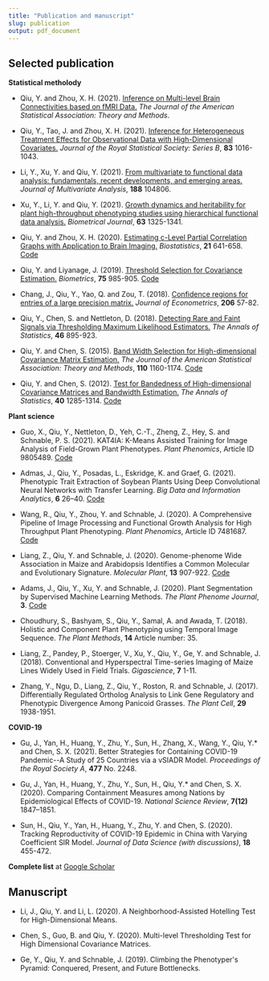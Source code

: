 ```yaml
---
title: "Publication and manuscript"
slug: publication
output: pdf_document
---
```


## Selected publication

**Statistical metholody**

- Qiu, Y. and Zhou, X. H. (2021). [Inference on Multi-level Brain Connectivities based on fMRI Data.](https://www.tandfonline.com/doi/full/10.1080/01621459.2021.1917417) *The Journal of the American Statistical Association: Theory and Methods*.

- Qiu, Y., Tao, J. and Zhou, X. H. (2021). [Inference for Heterogeneous Treatment Effects for Observational Data with High-Dimensional Covariates.](https://rss.onlinelibrary.wiley.com/doi/full/10.1111/rssb.12469) *Journal of the Royal Statistical Society: Series B*, **83** 1016-1043.

- Li, Y., Xu, Y. and Qiu, Y. (2021). [From multivariate to functional data analysis: fundamentals, recent developments, and emerging areas.](https://www.sciencedirect.com/science/article/pii/S0047259X21000841) *Journal of Multivariate Analysis*, **188** 104806.

- Xu, Y., Li, Y. and Qiu, Y. (2021). [Growth dynamics and heritability for plant high-throughput phenotyping studies using hierarchical functional data analysis.](https://onlinelibrary.wiley.com/doi/abs/10.1002/bimj.202000315) *Biometrical Journal*, **63** 1325-1341.

- Qiu, Y. and Zhou, X. H. (2020). [Estimating c-Level Partial Correlation Graphs with Application to Brain Imaging.](https://academic.oup.com/biostatistics/article-abstract/21/4/641/5268841) *Biostatistics*, **21** 641-658. [Code](https://github.com/yumouqiu/Estimating-c-level-partial-correlation)

- Qiu, Y. and Liyanage, J. (2019). [Threshold Selection for Covariance Estimation.](https://onlinelibrary.wiley.com/doi/10.1111/biom.13048) *Biometrics*, **75** 985-905. [Code](https://github.com/yumouqiu/Threshold-Selection)

- Chang, J., Qiu, Y., Yao, Q. and Zou, T. (2018). [Confidence regions for entries of a large precision matrix.](https://www.sciencedirect.com/science/article/pii/S0304407618300782) *Journal of Econometrics*, **206** 57-82.

- Qiu, Y., Chen, S. and Nettleton, D. (2018). [Detecting Rare and Faint Signals via Thresholding Maximum Likelihood Estimators.](https://projecteuclid.org/journals/annals-of-statistics/volume-46/issue-2/Detecting-rare-and-faint-signals-via-thresholding-maximum-likelihood-estimators/10.1214/17-AOS1574.full) *The Annals of Statistics*, **46** 895-923.

- Qiu, Y. and Chen, S. (2015). [Band Width Selection for High-dimensional Covariance Matrix Estimation.](https://www.tandfonline.com/doi/abs/10.1080/01621459.2014.950375) *The Journal of the American Statistical Association: Theory and Methods*, **110** 1160-1174. [Code](https://www.songxichen.com/index.php/Publication/view/id/11)

- Qiu, Y. and Chen, S. (2012). [Test for Bandedness of High-dimensional Covariance Matrices and Bandwidth Estimation.](https://projecteuclid.org/journals/annals-of-statistics/volume-40/issue-3/Test-for-bandedness-of-high-dimensional-covariance-matrices-and-bandwidth/10.1214/12-AOS1002.full) *The Annals of Statistics*, **40** 1285-1314. [Code](https://www.songxichen.com/index.php/Publication/view/id/19)


**Plant science**

- Guo, X., Qiu, Y., Nettleton, D., Yeh, C.-T., Zheng, Z., Hey, S. and Schnable, P. S. (2021). KAT4IA: K-Means Assisted Training for Image Analysis of Field-Grown Plant Phenotypes. *Plant Phenomics*, Article ID 9805489. [Code](https://github.com/xingcheg/Plant-Traits-Extraction)

- Admas, J., Qiu, Y., Posadas, L., Eskridge, K. and Graef, G. (2021). Phenotypic Trait Extraction of Soybean Plants Using Deep Convolutional Neural Networks with Transfer Learning. *Big Data and Information Analytics*, **6** 26–40.  [Code](https://github.com/jasonradams47/SoybeanTraitPrediction)

- Wang, R., Qiu, Y., Zhou, Y. and Schnable, J. (2020). A Comprehensive Pipeline of Image Processing and Functional Growth Analysis for High Throughput Plant Phenotyping. *Plant Phenomics*, Article ID 7481687. [Code](https://github.com/rwang14/implant) 

- Liang, Z., Qiu, Y. and Schnable, J. (2020). Genome-phenome Wide Association in Maize and Arabidopsis Identifies a Common Molecular and Evolutionary Signature. *Molecular Plant*, **13** 907-922. [Code](https://github.com/shanwai1234/GPWAS)

- Adams, J., Qiu, Y., Xu, Y. and Schnable, J. (2020). Plant Segmentation by Supervised Machine Learning Methods. *The Plant Phenome Journal*, **3**. [Code](https://github.com/yumouqiu/PlantSegmentationCode)

- Choudhury, S., Bashyam, S., Qiu, Y., Samal, A. and Awada, T. (2018). Holistic and Component Plant Phenotyping using Temporal Image Sequence. *The Plant Methods*, **14** Article number: 35. 

- Liang, Z., Pandey, P., Stoerger, V., Xu, Y., Qiu, Y., Ge, Y. and Schnable, J. (2018). Conventional and Hyperspectral Time-series Imaging of Maize Lines Widely Used in Field Trials. *Gigascience*, **7** 1-11.

- Zhang, Y., Ngu, D., Liang, Z., Qiu, Y., Roston, R. and Schnable, J. (2017). Differentially Regulated Ortholog Analysis to Link Gene Regulatory and Phenotypic Divergence Among Panicoid Grasses. *The Plant Cell*, **29** 1938-1951.

**COVID-19**

- Gu, J., Yan, H., Huang, Y., Zhu, Y., Sun, H., Zhang, X., Wang, Y., Qiu, Y.* and Chen, S. X. (2021). Better Strategies for Containing COVID-19 Pandemic--A Study of 25 Countries via a vSIADR Model. *Proceedings of the Royal Society A*, **477** No. 2248.

- Gu, J., Yan, H., Huang, Y., Zhu, Y., Sun, H., Qiu, Y.* and Chen, S. X. (2020). Comparing Containment Measures among Nations by Epidemiological Effects of COVID-19. *National Science Review*, **7(12)** 1847–1851.

- Sun, H., Qiu, Y., Yan, H., Huang, Y., Zhu, Y. and Chen, S. (2020). Tracking Reproductivity of COVID-19 Epidemic in China with Varying Coefficient SIR Model. *Journal of Data Science (with discussions)*, **18** 455-472.

**Complete list** at [Google Scholar](https://scholar.google.com/citations?user=-dudT7IAAAAJ&hl=en)

## Manuscript

- Li, J., Qiu, Y. and Li, L. (2020). A Neighborhood-Assisted Hotelling Test for High-Dimensional Means.

- Chen, S., Guo, B. and Qiu, Y. (2020). Multi-level Thresholding Test for High Dimensional Covariance Matrices. 

- Ge, Y., Qiu, Y. and Schnable, J. (2019). Climbing the Phenotyper's Pyramid: Conquered, Present, and Future Bottlenecks.

